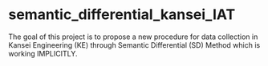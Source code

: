 # semantic_differential_kansei_IAT
The goal of this project is to propose a new procedure for data collection in Kansei Engineering (KE) through Semantic Differential (SD) Method which is working IMPLICITLY. 
